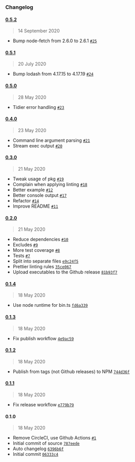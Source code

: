 ### Changelog

#### [0.5.2](https://github.com/plumdog/dirbuild/compare/0.5.1...0.5.2)

> 14 September 2020

- Bump node-fetch from 2.6.0 to 2.6.1 [`#25`](https://github.com/plumdog/dirbuild/pull/25)

#### [0.5.1](https://github.com/plumdog/dirbuild/compare/0.5.0...0.5.1)

> 20 July 2020

- Bump lodash from 4.17.15 to 4.17.19 [`#24`](https://github.com/plumdog/dirbuild/pull/24)

#### [0.5.0](https://github.com/plumdog/dirbuild/compare/0.4.0...0.5.0)

> 28 May 2020

- Tidier error handling [`#23`](https://github.com/plumdog/dirbuild/pull/23)

#### [0.4.0](https://github.com/plumdog/dirbuild/compare/0.3.0...0.4.0)

> 23 May 2020

- Command line argument parsing [`#21`](https://github.com/plumdog/dirbuild/pull/21)
- Stream exec output [`#20`](https://github.com/plumdog/dirbuild/pull/20)

#### [0.3.0](https://github.com/plumdog/dirbuild/compare/0.2.0...0.3.0)

> 21 May 2020

- Tweak usage of pkg [`#19`](https://github.com/plumdog/dirbuild/pull/19)
- Complain when applying linting [`#18`](https://github.com/plumdog/dirbuild/pull/18)
- Better example [`#12`](https://github.com/plumdog/dirbuild/pull/12)
- Better console output [`#17`](https://github.com/plumdog/dirbuild/pull/17)
- Refactor [`#14`](https://github.com/plumdog/dirbuild/pull/14)
- Improve README [`#11`](https://github.com/plumdog/dirbuild/pull/11)

#### [0.2.0](https://github.com/plumdog/dirbuild/compare/0.1.4...0.2.0)

> 21 May 2020

- Reduce dependencies [`#10`](https://github.com/plumdog/dirbuild/pull/10)
- Excludes [`#9`](https://github.com/plumdog/dirbuild/pull/9)
- More test coverage [`#8`](https://github.com/plumdog/dirbuild/pull/8)
- Tests [`#7`](https://github.com/plumdog/dirbuild/pull/7)
- Split into separate files [`e9c24f5`](https://github.com/plumdog/dirbuild/commit/e9c24f5292c0e80045c3405ddf3e5971f818d558)
- Prettier linting rules [`35ce067`](https://github.com/plumdog/dirbuild/commit/35ce067b3030d4ba761d7961d2733c0d212dd05c)
- Upload executables to the Github release [`81b93f7`](https://github.com/plumdog/dirbuild/commit/81b93f7f6b45d0ea4b42af05cd26b86a9b164a01)

#### [0.1.4](https://github.com/plumdog/dirbuild/compare/0.1.3...0.1.4)

> 18 May 2020

- Use node runtime for bin.ts [`fd6a339`](https://github.com/plumdog/dirbuild/commit/fd6a339dbebdbbcff2023e8c69386805e49028a1)

#### [0.1.3](https://github.com/plumdog/dirbuild/compare/0.1.2...0.1.3)

> 18 May 2020

- Fix publish workflow [`4e9ac59`](https://github.com/plumdog/dirbuild/commit/4e9ac598bb5103e6ee0d6c9bef7b0de146770248)

#### [0.1.2](https://github.com/plumdog/dirbuild/compare/0.1.1...0.1.2)

> 18 May 2020

- Publish from tags (not Github releases) to NPM [`744d36f`](https://github.com/plumdog/dirbuild/commit/744d36f4e7d09e34128d6a0b5e44dd6cc9369beb)

#### [0.1.1](https://github.com/plumdog/dirbuild/compare/0.1.0...0.1.1)

> 18 May 2020

- Fix release workflow [`e779b79`](https://github.com/plumdog/dirbuild/commit/e779b793796bfdceb2d43340ba5e3707855b2f6a)

#### 0.1.0

> 18 May 2020

- Remove CircleCI, use Github Actions [`#1`](https://github.com/plumdog/dirbuild/pull/1)
- Initial commit of source [`787eede`](https://github.com/plumdog/dirbuild/commit/787eede8e6b74c6c9d5d78a0579abc5be6a3f28f)
- Auto changelog [`6396b6f`](https://github.com/plumdog/dirbuild/commit/6396b6fab275228d5d02917f88dec169ca803a42)
- Initial commit [`06333c4`](https://github.com/plumdog/dirbuild/commit/06333c4dc2c3b7105ba65c7ccfd8b8f43e0e21e2)
